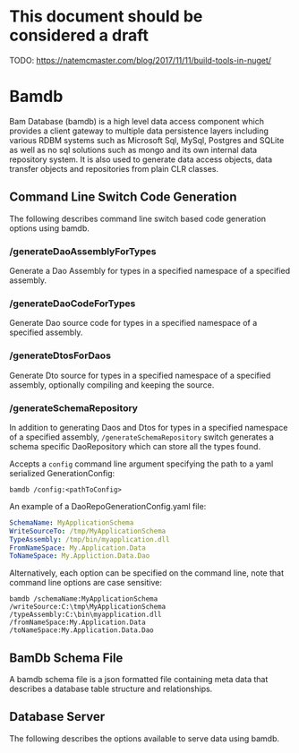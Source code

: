 ﻿# This document should be considered a draft

TODO: https://natemcmaster.com/blog/2017/11/11/build-tools-in-nuget/

# Bamdb

Bam Database (bamdb) is a high level data access component which provides a client gateway to multiple data persistence layers including various RDBM systems such as Microsoft Sql, MySql, Postgres and SQLite as well as no sql solutions such as mongo and its own internal data repository system.  It is also used to generate data access objects, data transfer objects and repositories from plain CLR classes.

## Command Line Switch Code Generation
The following describes command line switch based code generation options using bamdb.

### /generateDaoAssemblyForTypes
Generate a Dao Assembly for types in a specified namespace of a specified assembly.

### /generateDaoCodeForTypes
Generate Dao source code for types in a specified namespace of a specified assembly.

### /generateDtosForDaos
Generate Dto source for types in a specified namespace of a specified assembly, optionally compiling and keeping the source.

### /generateSchemaRepository
In addition to generating Daos and Dtos for types in a specified namespace of a specified assembly, `/generateSchemaRepository` switch generates a schema specific DaoRepository which can store all the types found.

Accepts a `config` command line argument specifying the path to a yaml serialized GenerationConfig:

```
bamdb /config:<pathToConfig>
```

An example of a DaoRepoGenerationConfig.yaml file:

```yaml
SchemaName: MyApplicationSchema
WriteSourceTo: /tmp/MyApplicationSchema
TypeAssembly: /tmp/bin/myapplication.dll
FromNameSpace: My.Application.Data
ToNameSpace: My.Appliction.Data.Dao
```

Alternatively, each option can be specified on the command line, note that command line options are case sensitive:

```
bamdb /schemaName:MyApplicationSchema /writeSource:C:\tmp\MyApplicationSchema /typeAssembly:C:\bin\myapplication.dll /fromNameSpace:My.Application.Data /toNameSpace:My.Application.Data.Dao
```

## BamDb Schema File
A bamdb schema file is a json formatted file containing meta data that describes a database table structure and relationships.

## Database Server

The following describes the options available to serve data using bamdb.




 